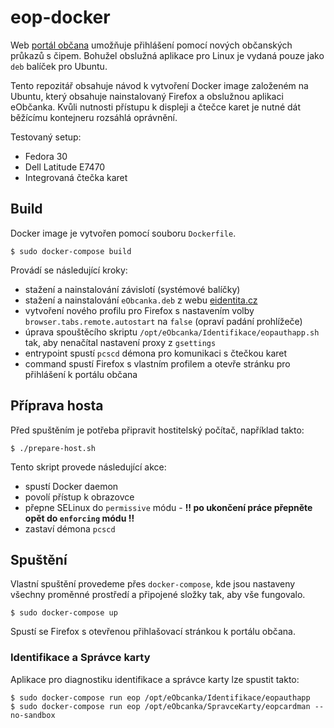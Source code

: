 # eop-docker

Web [portál občana](https://obcan.portal.gov.cz) umožňuje přihlášení pomocí nových občanských průkazů s čipem. Bohužel obslužná aplikace pro Linux je vydaná pouze jako `deb` balíček pro Ubuntu.

Tento repozitář obsahuje návod k vytvoření Docker image založeném na Ubuntu, který obsahuje nainstalovaný Firefox a obslužnou aplikaci eObčanka. Kvůli nutnosti přístupu k displeji a čtečce karet je nutné dát běžícímu kontejneru rozsáhlá oprávnění.

Testovaný setup:
- Fedora 30
- Dell Latitude E7470
- Integrovaná čtečka karet


## Build

Docker image je vytvořen pomocí souboru `Dockerfile`.

```{.sh}
$ sudo docker-compose build
```

Provádí se následující kroky:
- stažení a nainstalování závislotí (systémové balíčky)
- stažení a nainstalování `eObcanka.deb` z webu [eidentita.cz](https://info.eidentita.cz/Download)
- vytvoření nového profilu pro Firefox s nastavením volby `browser.tabs.remote.autostart` na `false` (opraví padání prohlížeče)
- úprava spouštěcího skriptu `/opt/eObcanka/Identifikace/eopauthapp.sh` tak, aby nenačítal nastavení proxy z `gsettings`
- entrypoint spustí `pcscd` démona pro komunikaci s čtečkou karet
- command spustí Firefox s vlastním profilem a otevře stránku pro přihlášení k portálu občana

## Příprava hosta

Před spuštěním je potřeba připravit hostitelský počítač, například takto:

```{.sh}
$ ./prepare-host.sh
```

Tento skript provede následující akce:
- spustí Docker daemon
- povolí přístup k obrazovce
- přepne SELinux do `permissive` módu - **!! po ukončení práce přepněte opět do `enforcing` módu !!**
- zastaví démona `pcscd`

## Spuštění

Vlastní spuštění provedeme přes `docker-compose`, kde jsou nastaveny všechny proměnné prostředí a připojené složky tak, aby vše fungovalo.

```{.sh}
$ sudo docker-compose up
```

Spustí se Firefox s otevřenou přihlašovací stránkou k portálu občana.

### Identifikace a Správce karty

Aplikace pro diagnostiku identifikace a správce karty lze spustit takto:

```{.sh}
$ sudo docker-compose run eop /opt/eObcanka/Identifikace/eopauthapp
$ sudo docker-compose run eop /opt/eObcanka/SpravceKarty/eopcardman --no-sandbox
```

